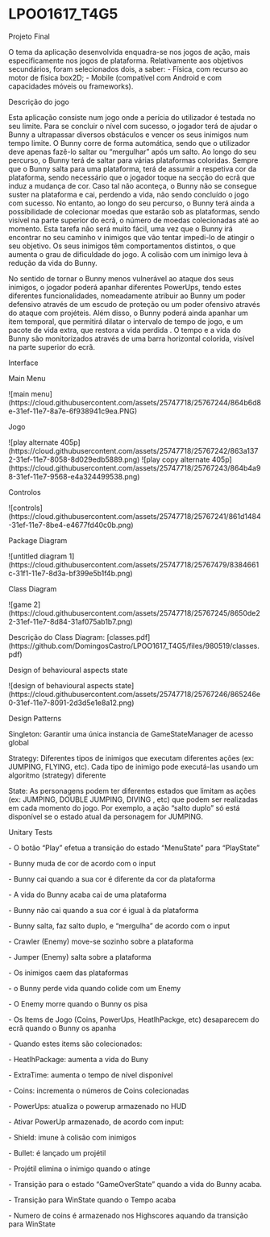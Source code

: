 # LPOO1617_T4G5
<p>Projeto Final<p>
O tema da aplicação desenvolvida enquadra-se nos jogos de ação, mais especificamente nos jogos de plataforma.
Relativamente aos objetivos secundários, foram selecionados dois, a saber: 
- Física, com recurso ao motor de física box2D;
- Mobile (compatível com Android e com capacidades móveis ou frameworks).
</p>
Descrição do jogo<p>
Esta aplicação consiste num jogo onde a perícia do utilizador é testada no seu limite. Para se concluir o nível com sucesso, o jogador terá de ajudar o Bunny a ultrapassar diversos obstáculos e vencer os seus inimigos num tempo limite. O Bunny corre de forma automática, sendo que o utilizador deve apenas fazê-lo saltar ou “mergulhar” após um salto. Ao longo do seu percurso, o Bunny terá de saltar para várias plataformas coloridas. Sempre que o Bunny salta para uma plataforma, terá de assumir a respetiva cor da plataforma, sendo necessário que o jogador toque na secção do ecrã que induz a mudança de cor. Caso tal não aconteça, o Bunny não se consegue suster na plataforma e cai, perdendo a vida, não sendo concluído o jogo com sucesso. No entanto, ao longo do seu percurso, o Bunny terá ainda a possibilidade de colecionar moedas que estarão sob as plataformas, sendo visível na parte superior do ecrã, o número de moedas colecionadas até ao momento. Esta tarefa não será muito fácil, uma vez que o Bunny irá encontrar no seu caminho v inimigos que vão tentar impedi-lo de atingir o seu objetivo. Os seus inimigos têm comportamentos distintos, o que aumenta o grau de dificuldade do jogo. A colisão com um inimigo leva à redução da vida do Bunny.</p>
No sentido de tornar o Bunny menos vulnerável ao ataque dos seus inimigos, o jogador poderá apanhar diferentes PowerUps, tendo estes diferentes funcionalidades, nomeadamente atribuir ao Bunny um poder defensivo através de um escudo de proteção ou um poder ofensivo através do ataque com projéteis. Além disso, o Bunny poderá ainda apanhar um item temporal, que permitirá dilatar o intervalo de tempo de jogo, e um pacote de vida extra, que restora a vida perdida . O tempo e a vida do Bunny são monitorizados através de uma barra horizontal colorida, visível na parte superior do ecrã.
</p>
</p>
Interface</p>
Main Menu<p>
![main menu](https://cloud.githubusercontent.com/assets/25747718/25767244/864b6d8e-31ef-11e7-8a7e-6f938941c9ea.PNG)
</p>Jogo<p>
![play alternate 405p](https://cloud.githubusercontent.com/assets/25747718/25767242/863a1372-31ef-11e7-8058-8d029edb5889.png)
![play copy alternate 405p](https://cloud.githubusercontent.com/assets/25747718/25767243/864b4a98-31ef-11e7-9568-e4a324499538.png)
</p>Controlos<p>
![controls](https://cloud.githubusercontent.com/assets/25747718/25767241/861d1484-31ef-11e7-8be4-e4677fd40c0b.png)
</p>
Package Diagram<p>
![untitled diagram 1](https://cloud.githubusercontent.com/assets/25747718/25767479/8384661c-31f1-11e7-8d3a-bf399e5b1f4b.png)
</p>Class Diagram<p>
![game 2](https://cloud.githubusercontent.com/assets/25747718/25767245/8650de22-31ef-11e7-8d84-31af075ab1b7.png)
</p>Descrição do Class Diagram: [classes.pdf](https://github.com/DomingosCastro/LPOO1617_T4G5/files/980519/classes.pdf)


</p>Design of behavioural aspects state<p>
![design of behavioural aspects state](https://cloud.githubusercontent.com/assets/25747718/25767246/865246e0-31ef-11e7-8091-2d3d5e1e8a12.png)
</p> 
</p>Design Patterns</p>
Singleton: Garantir uma única instancia de GameStateManager de acesso global<p>
Strategy: Diferentes tipos de inimigos que executam diferentes ações (ex: JUMPING, FLYING, etc). Cada tipo de inimigo pode executá-las usando um algoritmo (strategy) diferente</p>
State: As personagens podem ter diferentes estados que limitam as ações (ex: JUMPING, DOUBLE JUMPING, DIVING , etc) que podem ser realizadas em cada momento do jogo. Por exemplo, a ação “salto duplo” só está disponível se o estado atual da personagem for JUMPING.
</p>
</p> Unitary Tests</p>
- O botão “Play” efetua a transição do estado “MenuState” para “PlayState”<p>
- Bunny muda de cor de acordo com o input <p>
- Bunny cai quando a sua cor é diferente da cor da plataforma<p>
- A vida do Bunny acaba cai de uma plataforma<p>
- Bunny não cai quando a sua cor é igual à da plataforma<p>
- Bunny salta, faz salto duplo, e “mergulha” de acordo com o input<p>
- Crawler (Enemy) move-se sozinho sobre a plataforma<p>
- Jumper (Enemy) salta sobre a plataforma<p>
- Os inimigos caem das plataformas<p>
- o Bunny perde vida quando colide com um Enemy<p>
- O Enemy morre quando o Bunny os pisa<p>
  - Os Items de Jogo (Coins, PowerUps, HeatlhPackge, etc) desaparecem do ecrã quando o Bunny os apanha<p>
- Quando estes items são colecionados:<p>
 	- HeatlhPackage: aumenta a vida do Buny<p>
	- ExtraTime: aumenta o tempo de nível disponível <p>
	- Coins: incrementa o números de Coins colecionadas<p>
	- PowerUps: atualiza o powerup armazenado no HUD<p>
- Ativar PowerUp armazenado, de acordo com input: <p>
- Shield: imune à colisão com inimigos<p>
- Bullet: é lançado um projétil <p>
- Projétil elimina o inimigo quando o atinge  <p>
- Transição para o estado “GameOverState” quando a vida do Bunny acaba.<p>
- Transição para WinState quando o Tempo acaba<p>
- Numero de coins é armazenado nos Highscores aquando da transição para WinState<p>



